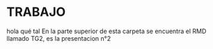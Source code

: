 # TRABAJO
hola
qué tal
En la parte superior de esta carpeta se encuentra el RMD llamado TG2, es la presentacion n°2
